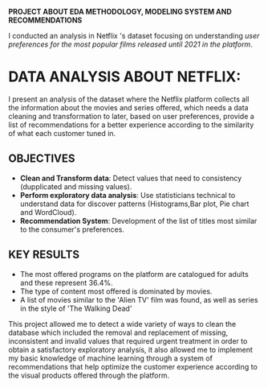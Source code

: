 **PROJECT ABOUT EDA METHODOLOGY, MODELING SYSTEM AND RECOMMENDATIONS**

I conducted an analysis in Netflix 's dataset focusing on understanding *user preferences for the most popular films released until 2021 in the platform*.

# DATA ANALYSIS ABOUT NETFLIX:
I present an analysis of the dataset where the Netflix platform collects all the information about the movies and series offered, which needs a data cleaning and transformation to later, based on user preferences, provide a list of recommendations for a better experience according to the similarity of what each customer tuned in.
 
## OBJECTIVES
- **Clean and Transform data**: Detect values that need to consistency (dupplicated and missing values).
- **Perform exploratory data analysis**: Use statisticians technical to understand data for discover patterns (Histograms,Bar plot, Pie chart and WordCloud). 
- **Recommendation System**: Development of the list of titles most similar to the consumer's preferences.
  
## KEY RESULTS
- The most offered programs on the platform are catalogued for adults and these represent 36.4%.
- The type of content most offered is dominated by movies.
- A list of movies similar to the 'Alien TV' film was found, as well as series in the style of 'The Walking Dead'

This project allowed me to detect a wide variety of ways to clean the database which included the removal and replacement of missing, inconsistent and invalid values
that required urgent treatment in order to obtain a satisfactory exploratory analysis, it also allowed me to implement my basic knowledge of machine learning through a system of recommendations that help optimize the customer experience according to the visual products offered through the platform.
